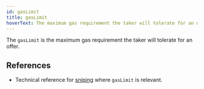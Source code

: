 ```yaml
---
id: gasLimit
title: gasLimit
hoverText: The maximum gas requirement the taker will tolerate for an offer.
---
```


The `gasLimit` is the maximum gas requirement the taker will tolerate for an offer.

## References
* Technical reference for [sniping](../SDK/technical-references/code/classes/Market.md#snipe) where `gasLimit` is relevant.
